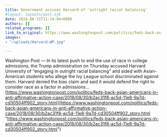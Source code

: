 ```yaml
---
title: Government accuses Harvard of 'outright racial balancing'
#layout: layouts/post.njk
date: 2018-08-31T11:14:04+0000
authors: []
related_programs: []
link_to_original: https://www.washingtonpost.com/politics/feds-back-asian-americans-in-anti-affirmative-action-case/2018/08/30/b2ac31f8-ac5d-11e8-9a7d-cd30504ff902_story.html
images:
- "/uploads/Harvard-WP.jpg"

---
```

Washington Post — In its latest push to end the use of race in college admissions, the Trump administration on Thursday accused Harvard University of “engaging in outright racial balancing” and sided with Asian-American students who allege the Ivy League school discriminated against them. Harvard denied the bias claim and said it would defend the right to consider race as a factor in admissions...  
[https://www.washingtonpost.com/politics/feds-back-asian-americans-in-anti-affirmative-action-case/2018/08/30/b2ac31f8-ac5d-11e8-9a7d-cd30504ff902_story.html](https://www.washingtonpost.com/politics/feds-back-asian-americans-in-anti-affirmative-action-case/2018/08/30/b2ac31f8-ac5d-11e8-9a7d-cd30504ff902_story.html "https://www.washingtonpost.com/politics/feds-back-asian-americans-in-anti-affirmative-action-case/2018/08/30/b2ac31f8-ac5d-11e8-9a7d-cd30504ff902_story.html")